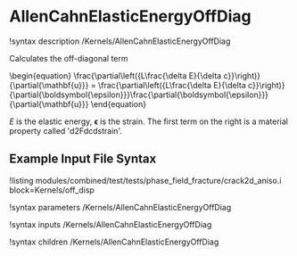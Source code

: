 # AllenCahnElasticEnergyOffDiag

!syntax description /Kernels/AllenCahnElasticEnergyOffDiag

Calculates the off-diagonal term

\begin{equation}
\frac{\partial\left({L\frac{\delta E}{\delta c}}\right)}{\partial{\mathbf{u}}} = \frac{\partial\left({L\frac{\delta E}{\delta c}}\right)}{\partial{\boldsymbol{\epsilon}}}\frac{\partial{\boldsymbol{\epsilon}}}{\partial{\mathbf{u}}}
\end{equation}

$E$ is the elastic energy, $\boldsymbol{\epsilon}$ is the strain. The first term on the right is a material property called 'd2Fdcdstrain'.

## Example Input File Syntax

!listing modules/combined/test/tests/phase_field_fracture/crack2d_aniso.i
         block=Kernels/off_disp

!syntax parameters /Kernels/AllenCahnElasticEnergyOffDiag

!syntax inputs /Kernels/AllenCahnElasticEnergyOffDiag

!syntax children /Kernels/AllenCahnElasticEnergyOffDiag
